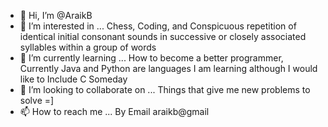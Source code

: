 - 👋 Hi, I’m @AraikB
- 👀 I’m interested in ... Chess, Coding, and Conspicuous repetition of identical initial consonant sounds in successive or closely associated syllables within a group of words
- 🌱 I’m currently learning ... How to become a better programmer, Currently Java and Python are languages I am learning although I would like to Include C Someday
- 💞️ I’m looking to collaborate on ... Things that give me new problems to solve =] 
- 📫 How to reach me ... By Email araikb@gmail

<!---
AraikB/AraikB is a ✨ special ✨ repository because its `README.md` (this file) appears on your GitHub profile.
You can click the Preview link to take a look at your changes.
--->
